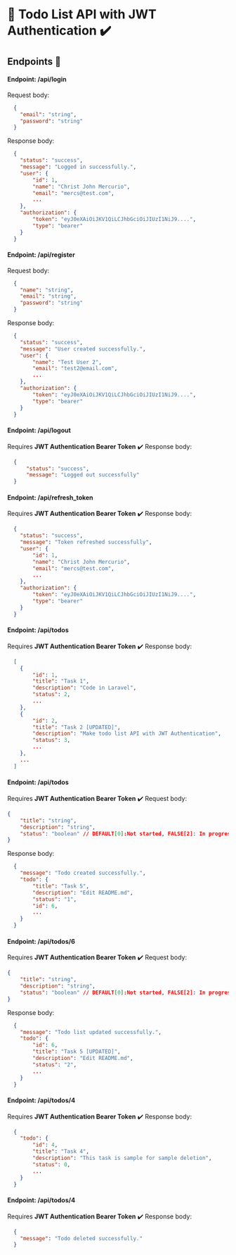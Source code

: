 # :bookmark_tabs: Todo List API with JWT Authentication :heavy_check_mark:


<!-- This is built with [Laravel 9 Framework](https://laravel.com/) -->
## Endpoints :pushpin:

<!-- LOGIN -->
#### Endpoint: /api/login
Request body:
```json
  {
    "email": "string",
    "password": "string"
  }
```
Response body:
```json
  {
    "status": "success",
    "message": "Logged in successfully.",
    "user": {
        "id": 1,
        "name": "Christ John Mercurio",
        "email": "mercs@test.com",
        ...
    },
    "authorization": {
        "token": "eyJ0eXAiOiJKV1QiLCJhbGciOiJIUzI1NiJ9....",
        "type": "bearer"
    }
  }
```

<!-- REGISTER -->
#### Endpoint: /api/register
Request body:
```json
  {
    "name": "string",
    "email": "string",
    "password": "string"
  }
```
Response body:
```json
  {
    "status": "success",
    "message": "User created successfully.",
    "user": {
        "name": "Test User 2",
        "email": "test2@email.com",
        ...
    },
    "authorization": {
        "token": "eyJ0eXAiOiJKV1QiLCJhbGciOiJIUzI1NiJ9....",
        "type": "bearer"
    }
  }
```

<!-- LOG OUT -->
#### Endpoint: /api/logout
Requires __JWT Authentication Bearer Token__ :heavy_check_mark:
Response body:
```json
  {
      "status": "success",
      "message": "Logged out successfully"
  }
```

<!-- REFRESH BEARER TOKEN -->
#### Endpoint: /api/refresh_token
Requires __JWT Authentication Bearer Token__ :heavy_check_mark:
Response body:
```json
  {
    "status": "success",
    "message": "Token refreshed successfully",
    "user": {
        "id": 1,
        "name": "Christ John Mercurio",
        "email": "mercs@test.com",
        ...
    },
    "authorization": {
        "token": "eyJ0eXAiOiJKV1QiLCJhbGciOiJIUzI1NiJ9....",
        "type": "bearer"
    }
  }
```

<!-- GET ALL TODOS -->
#### Endpoint: /api/todos
Requires __JWT Authentication Bearer Token__ :heavy_check_mark:
Response body:
```json
  [
    {
        "id": 1,
        "title": "Task 1",
        "description": "Code in Laravel",
        "status": 2,
        ...
    },
    {
        "id": 2,
        "title": "Task 2 [UPDATED]",
        "description": "Make todo list API with JWT Authentication",
        "status": 3,
        ...
    },
    ...
  ]
```
<!-- STORE TODO -->
#### Endpoint: /api/todos
Requires __JWT Authentication Bearer Token__ :heavy_check_mark:
Request body:
```json
{
    "title": "string",
    "description": "string",
    "status": "boolean" // DEFAULT[0]:Not started, FALSE[2]: In progress, TRUE[1]: Completed
}
```
Response body:
```json
  {
    "message": "Todo created successfully.",
    "todo": {
        "title": "Task 5",
        "description": "Edit README.md",
        "status": "1",
        "id": 6,
        ...
    }
  }
```

<!-- UPDATE TODO -->
#### Endpoint: /api/todos/6
Requires __JWT Authentication Bearer Token__ :heavy_check_mark:
Request body:
```json
{
    "title": "string",
    "description": "string",
    "status": "boolean" // DEFAULT[0]:Not started, FALSE[2]: In progress, TRUE[1]: Completed
}
```
Response body:
```json
  {
    "message": "Todo list updated successfully.",
    "todo": {
        "id": 6,
        "title": "Task 5 [UPDATED]",
        "description": "Edit README.md",
        "status": "2",
        ...
    }
  }
```

<!-- SHOW TODO -->
#### Endpoint: /api/todos/4
Requires __JWT Authentication Bearer Token__ :heavy_check_mark:
Response body:
```json
  {
    "todo": {
        "id": 4,
        "title": "Task 4",
        "description": "This task is sample for sample deletion",
        "status": 0,
        ...
    }
  }
```

<!-- DELETE TODO -->
#### Endpoint: /api/todos/4
Requires __JWT Authentication Bearer Token__ :heavy_check_mark:
Response body:
```json
  {
    "message": "Todo deleted successfully."
  }
```
